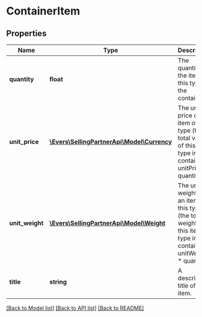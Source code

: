# ContainerItem

## Properties
Name | Type | Description | Notes
------------ | ------------- | ------------- | -------------
**quantity** | **float** | The quantity of the items of this type in the container. | 
**unit_price** | [**\Evers\SellingPartnerApi\Model\Currency**](Currency.md) | The unit price of an item of this type (the total value of this item type in the container is unitPrice * quantity). | 
**unit_weight** | [**\Evers\SellingPartnerApi\Model\Weight**](Weight.md) | The unit weight of an item of this type (the total weight of this item type in the container is unitWeight * quantity). | 
**title** | **string** | A descriptive title of the item. | 

[[Back to Model list]](../README.md#documentation-for-models) [[Back to API list]](../README.md#documentation-for-api-endpoints) [[Back to README]](../README.md)


